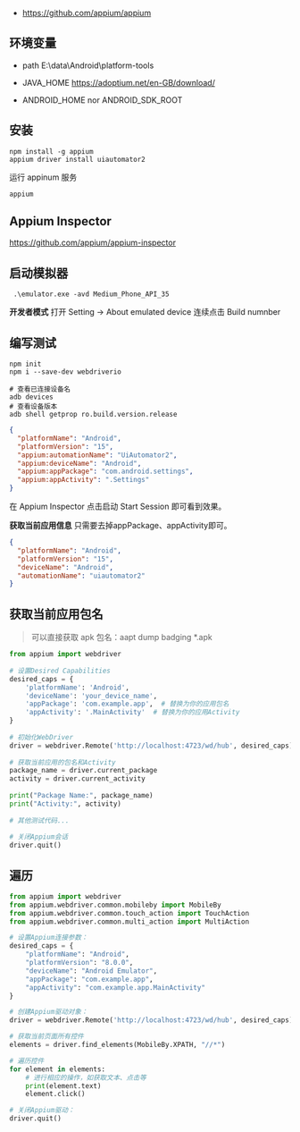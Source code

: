 
- https://github.com/appium/appium

## 环境变量

- path
E:\data\Android\platform-tools

- JAVA_HOME
https://adoptium.net/en-GB/download/

- ANDROID_HOME nor ANDROID_SDK_ROOT


## 安装

```shell
npm install -g appium
appium driver install uiautomator2
```
运行 appinum 服务
```shell
appium
```

## Appium Inspector

https://github.com/appium/appium-inspector

## 启动模拟器

```shell
 .\emulator.exe -avd Medium_Phone_API_35
```
**开发者模式**
打开 Setting -> About emulated device
连续点击 Build numnber 

## 编写测试

```shell
npm init
npm i --save-dev webdriverio
```

```shell
# 查看已连接设备名
adb devices
# 查看设备版本
adb shell getprop ro.build.version.release
```
```json
{
  "platformName": "Android",
  "platformVersion": "15",
  "appium:automationName": "UiAutomator2",
  "appium:deviceName": "Android",
  "appium:appPackage": "com.android.settings",
  "appium:appActivity": ".Settings"
}
```

在 Appium Inspector 点击启动 Start Session 即可看到效果。

**获取当前应用信息**
只需要去掉appPackage、appActivity即可。
```json
{
  "platformName": "Android",
  "platformVersion": "15",
  "deviceName": "Android",
  "automationName": "uiautomator2"
}
```

## 获取当前应用包名

> 可以直接获取 apk 包名：aapt dump badging *.apk

```python
from appium import webdriver
 
# 设置Desired Capabilities
desired_caps = {
    'platformName': 'Android',
    'deviceName': 'your_device_name',
    'appPackage': 'com.example.app',  # 替换为你的应用包名
    'appActivity': '.MainActivity'  # 替换为你的应用Activity
}
 
# 初始化WebDriver
driver = webdriver.Remote('http://localhost:4723/wd/hub', desired_caps)
 
# 获取当前应用的包名和Activity
package_name = driver.current_package
activity = driver.current_activity
 
print("Package Name:", package_name)
print("Activity:", activity)
 
# 其他测试代码...
 
# 关闭Appium会话
driver.quit()
```

## 遍历

```python
from appium import webdriver
from appium.webdriver.common.mobileby import MobileBy
from appium.webdriver.common.touch_action import TouchAction
from appium.webdriver.common.multi_action import MultiAction

# 设置Appium连接参数：
desired_caps = {
    "platformName": "Android",
    "platformVersion": "8.0.0",
    "deviceName": "Android Emulator",
    "appPackage": "com.example.app",
    "appActivity": "com.example.app.MainActivity"
}

# 创建Appium驱动对象：
driver = webdriver.Remote('http://localhost:4723/wd/hub', desired_caps)

# 获取当前页面所有控件
elements = driver.find_elements(MobileBy.XPATH, "//*")

# 遍历控件
for element in elements:
    # 进行相应的操作，如获取文本、点击等
    print(element.text)
    element.click()

# 关闭Appium驱动：
driver.quit()
```
